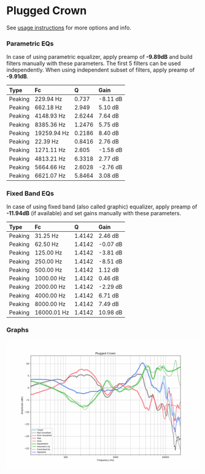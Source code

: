 # Plugged Crown
See [usage instructions](https://github.com/jaakkopasanen/AutoEq#usage) for more options and info.

### Parametric EQs
In case of using parametric equalizer, apply preamp of **-9.89dB** and build filters manually
with these parameters. The first 5 filters can be used independently.
When using independent subset of filters, apply preamp of **-9.91dB**.

| Type    | Fc          |      Q | Gain     |
|:--------|:------------|:-------|:---------|
| Peaking | 229.94 Hz   | 0.737  | -8.11 dB |
| Peaking | 662.18 Hz   | 2.949  | 5.10 dB  |
| Peaking | 4148.93 Hz  | 2.6244 | 7.64 dB  |
| Peaking | 8385.36 Hz  | 1.2476 | 5.75 dB  |
| Peaking | 19259.94 Hz | 0.2186 | 8.40 dB  |
| Peaking | 22.39 Hz    | 0.8416 | 2.76 dB  |
| Peaking | 1271.11 Hz  | 2.605  | -1.58 dB |
| Peaking | 4813.21 Hz  | 6.3318 | 2.77 dB  |
| Peaking | 5664.66 Hz  | 2.6028 | -2.76 dB |
| Peaking | 6621.07 Hz  | 5.8464 | 3.08 dB  |

### Fixed Band EQs
In case of using fixed band (also called graphic) equalizer, apply preamp of **-11.94dB**
(if available) and set gains manually with these parameters.

| Type    | Fc          |      Q | Gain     |
|:--------|:------------|:-------|:---------|
| Peaking | 31.25 Hz    | 1.4142 | 2.46 dB  |
| Peaking | 62.50 Hz    | 1.4142 | -0.07 dB |
| Peaking | 125.00 Hz   | 1.4142 | -3.81 dB |
| Peaking | 250.00 Hz   | 1.4142 | -8.51 dB |
| Peaking | 500.00 Hz   | 1.4142 | 1.12 dB  |
| Peaking | 1000.00 Hz  | 1.4142 | 0.46 dB  |
| Peaking | 2000.00 Hz  | 1.4142 | -2.29 dB |
| Peaking | 4000.00 Hz  | 1.4142 | 6.71 dB  |
| Peaking | 8000.00 Hz  | 1.4142 | 7.49 dB  |
| Peaking | 16000.01 Hz | 1.4142 | 10.98 dB |

### Graphs
![](./Plugged%20Crown.png)